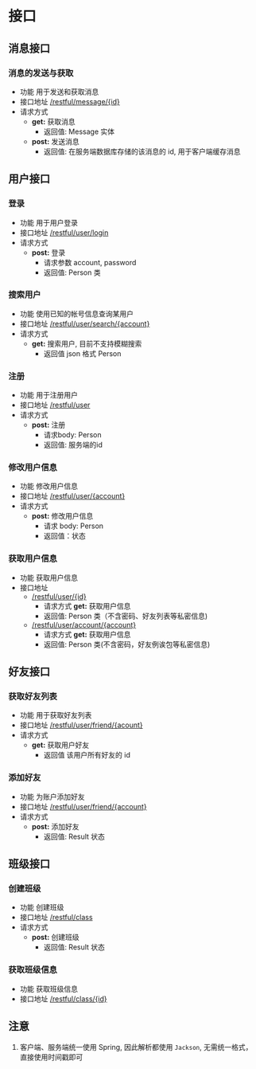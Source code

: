 # 接口


## 消息接口

### 消息的发送与获取

+ 功能
  用于发送和获取消息
+ 接口地址
  [/restful/message/{id}](http://localhost:8080/restful/message/)
+ 请求方式
  - **get:** 获取消息
    + 返回值: Message 实体
  - **post:** 发送消息
    + 返回值: 在服务端数据库存储的该消息的 id, 用于客户端缓存消息

## 用户接口

### 登录

+ 功能
  用于用户登录
+ 接口地址
  [/restful/user/login](/restful/user/login)
+ 请求方式
    - **post:** 登录
        + 请求参数 account, password
        + 返回值: Person 类

### 搜索用户

+ 功能
  使用已知的帐号信息查询某用户
+ 接口地址
  [/restful/user/search/{account}](/restful/user/search)
+ 请求方式
    - **get:** 搜索用户, 目前不支持模糊搜索
        + 返回值 json 格式 Person

### 注册

+ 功能
  用于注册用户
+ 接口地址
  [/restful/user](/restful/user)
+ 请求方式
    - **post:** 注册
        + 请求body: Person
        + 返回值: 服务端的id

### 修改用户信息

+ 功能
  修改用户信息
+ 接口地址
  [/restful/user/{account}](/restful/user/{account})
+ 请求方式
    - **post:** 修改用户信息
        + 请求 body: Person
        + 返回值：状态

### 获取用户信息

+ 功能
  获取用户信息
+ 接口地址
  - [/restful/user/{id}](/restful/user/{id})
    + 请求方式 **get:** 获取用户信息
    + 返回值: Person 类（不含密码、好友列表等私密信息)
  - [/restful/user/account/{account}](/restful/user/account/{account})
    + 请求方式 **get:** 获取用户信息
    + 返回值: Person 类(不含密码，好友例诶包等私密信息)

## 好友接口

### 获取好友列表

+ 功能
  用于获取好友列表
+ 接口地址
  [/restful/user/friend/{acount}](/restful/user/friend)
+ 请求方式
    - **get:** 获取用户好友
        + 返回值 该用户所有好友的 id

### 添加好友

+ 功能 
   为账户添加好友
+ 接口地址
  [/restful/user/friend/{account}](/restful/user/friend/{account})
+ 请求方式
    - **post:** 添加好友
        + 返回值: Result 状态

## 班级接口

### 创建班级

+ 功能
  创建班级
+ 接口地址
  [/restful/class](/restful/class)
+ 请求方式
    - **post:** 创建班级
        + 返回值: Result 状态

### 获取班级信息

+ 功能 
  获取班级信息
+ 接口地址
  [/restful/class/{id}](/restful/class/{id})



## 注意
1. 客户端、服务端统一使用 Spring, 因此解析都使用 `Jackson`, 无需统一格式，直接使用时间戳即可

